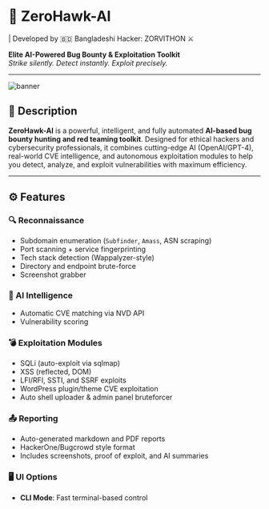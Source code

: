 # 🦅 ZeroHawk-AI
 | Developed by 🇧🇩 Bangladeshi Hacker: ZORVITHON ⚔
 
**Elite AI-Powered Bug Bounty & Exploitation Toolkit**  
*Strike silently. Detect instantly. Exploit precisely.*

---

![banner](https://yourimagelink.com/banner.png) <!-- Replace with your actual banner/logo -->

## 📌 Description

**ZeroHawk-AI** is a powerful, intelligent, and fully automated **AI-based bug bounty hunting and red teaming toolkit**. Designed for ethical hackers and cybersecurity professionals, it combines cutting-edge AI (OpenAI/GPT-4), real-world CVE intelligence, and autonomous exploitation modules to help you detect, analyze, and exploit vulnerabilities with maximum efficiency.

---

## ⚙️ Features

### 🔍 Reconnaissance
- Subdomain enumeration (`Subfinder`, `Amass`, ASN scraping)
- Port scanning + service fingerprinting
- Tech stack detection (Wappalyzer-style)
- Directory and endpoint brute-force
- Screenshot grabber

### 🧠 AI Intelligence
- Automatic CVE matching via NVD API
- Vulnerability scoring 

### 💣 Exploitation Modules
- SQLi (auto-exploit via sqlmap)
- XSS (reflected, DOM)
- LFI/RFI, SSTI, and SSRF exploits
- WordPress plugin/theme CVE exploitation
- Auto shell uploader & admin panel bruteforcer

### 📤 Reporting
- Auto-generated markdown and PDF reports
- HackerOne/Bugcrowd style format
- Includes screenshots, proof of exploit, and AI summaries

### 🖥️ UI Options
- **CLI Mode**: Fast terminal-based control

